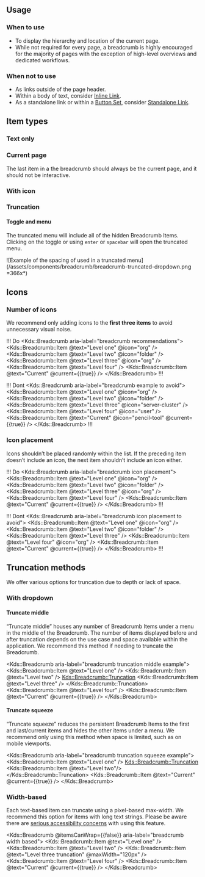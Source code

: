 ## Usage

### When to use

- To display the hierarchy and location of the current page.
- While not required for every page, a breadcrumb is highly encouraged for the majority of pages with the exception of high-level overviews and dedicated workflows.

### When not to use

- As links outside of the page header.
- Within a body of text, consider [Inline Link](/components/link/inline).
- As a standalone link or within a [Button Set](/components/button-set), consider [Standalone Link](/components/link/standalone).

## Item types

### Text only

<div>
	<Kds::Breadcrumb>
  	<Kds::Breadcrumb::Item @text="Level 1" />
  	<Kds::Breadcrumb::Item @text="Level 2" />
  	<Kds::Breadcrumb::Item @text="Level 3" />
  </Kds::Breadcrumb>
</div>

### Current page

The last item in a the breadcrumb should always be the current page, and it should not be interactive.

<div>
	<Kds::Breadcrumb aria-label="breadcrumb with current page">
  	<Kds::Breadcrumb::Item @text="Level 1" />
  	<Kds::Breadcrumb::Item @text="Level 2" />
  	<Kds::Breadcrumb::Item @text="Level 3" />
    <Kds::Breadcrumb::Item @text="Current" @current={{true}} />
  </Kds::Breadcrumb>
</div>

### With icon

<div>
	<Kds::Breadcrumb aria-label="breadcrumb with icon">
  	<Kds::Breadcrumb::Item @text="Level 1" @icon="org" />
  	<Kds::Breadcrumb::Item @text="Level 2" @icon="folder" />
  	<Kds::Breadcrumb::Item @text="Level 3" @icon="user" />
  </Kds::Breadcrumb>
</div>

### Truncation

<div>
	<Kds::Breadcrumb aria-label="breadcrumb with truncation">
		<Kds::Breadcrumb::Item @text="Level 1" />
		<Kds::Breadcrumb::Truncation>
			<Kds::Breadcrumb::Item @text="Level 2" />
		</Kds::Breadcrumb::Truncation>
    <Kds::Breadcrumb::Item @text="Level 3" />
	</Kds::Breadcrumb>
</div>

#### Toggle and menu

The truncated menu will include all of the hidden Breadcrumb Items. Clicking on the toggle or using `enter` or `spacebar` will open the truncated menu.

![Example of the spacing of used in a truncated menu](/assets/components/breadcrumb/breadcrumb-truncated-dropdown.png =366x*)

## Icons

### Number of icons
We recommend only adding icons to the **first three items** to avoid unnecessary visual noise. 

!!! Do
<Kds::Breadcrumb aria-label="breadcrumb recommendations">
  <Kds::Breadcrumb::Item @text="Level one" @icon="org" />
  <Kds::Breadcrumb::Item @text="Level two" @icon="folder" />
  <Kds::Breadcrumb::Item @text="Level three" @icon="org" />
  <Kds::Breadcrumb::Item @text="Level four" />
  <Kds::Breadcrumb::Item @text="Current" @current={{true}} />
</Kds::Breadcrumb>
!!!

!!! Dont
<Kds::Breadcrumb aria-label="breadcrumb example to avoid">
  <Kds::Breadcrumb::Item @text="Level one" @icon="org" />
  <Kds::Breadcrumb::Item @text="Level two" @icon="folder" />
  <Kds::Breadcrumb::Item @text="Level three" @icon="server-cluster" />
  <Kds::Breadcrumb::Item @text="Level four" @icon="user" />
  <Kds::Breadcrumb::Item @text="Current" @icon="pencil-tool" @current={{true}} />
</Kds::Breadcrumb>
!!!

### Icon placement
Icons shouldn’t be placed randomly within the list. If the preceding item doesn’t include an icon, the next item shouldn’t include an icon either.

!!! Do
<Kds::Breadcrumb aria-label="breadcrumb icon placement">
  <Kds::Breadcrumb::Item @text="Level one" @icon="org" />
  <Kds::Breadcrumb::Item @text="Level two" @icon="folder" />
  <Kds::Breadcrumb::Item @text="Level three" @icon="org" />
  <Kds::Breadcrumb::Item @text="Level four" />
  <Kds::Breadcrumb::Item @text="Current" @current={{true}} />
</Kds::Breadcrumb>
!!!

!!! Dont
<Kds::Breadcrumb aria-label="breadcrumb icon placement to avoid">
  <Kds::Breadcrumb::Item @text="Level one" @icon="org" />
  <Kds::Breadcrumb::Item @text="Level two" @icon="folder" />
  <Kds::Breadcrumb::Item @text="Level three" />
  <Kds::Breadcrumb::Item @text="Level four" @icon="org" />
  <Kds::Breadcrumb::Item @text="Current" @current={{true}} />
</Kds::Breadcrumb>
!!!

## Truncation methods

We offer various options for truncation due to depth or lack of space.

### With dropdown

#### Truncate middle

“Truncate middle” houses any number of Breadcrumb Items under a menu in the middle of the Breadcrumb. The number of items displayed before and after truncation depends on the use case and space available within the application.  We recommend this method if needing to truncate the Breadcrumb.

<Kds::Breadcrumb aria-label="breadcrumb truncation middle example">
  <Kds::Breadcrumb::Item @text="Level one" />
  <Kds::Breadcrumb::Item @text="Level two" />
  <Kds::Breadcrumb::Truncation>
    <Kds::Breadcrumb::Item @text="Level three" />
  </Kds::Breadcrumb::Truncation>
  <Kds::Breadcrumb::Item @text="Level four" />
  <Kds::Breadcrumb::Item @text="Current" @current={{true}} />
</Kds::Breadcrumb>

#### Truncate squeeze

“Truncate squeeze” reduces the persistent Breadcrumb Items to the first and last/current items and hides the other items under a menu. We recommend only using this method when space is limited, such as on mobile viewports.

<Kds::Breadcrumb aria-label="breadcrumb truncation squeeze example">
  <Kds::Breadcrumb::Item @text="Level one" />
  <Kds::Breadcrumb::Truncation>
    <Kds::Breadcrumb::Item @text="Level two"/>
  </Kds::Breadcrumb::Truncation>
  <Kds::Breadcrumb::Item @text="Current" @current={{true}} />
</Kds::Breadcrumb>

### Width-based

Each text-based item can truncate using a pixel-based max-width. We recommend this option for items with long text strings. Please be aware there are [serious accessibility concerns](/components/copy/snippet?tab=accessibility) with using this feature.

<Kds::Breadcrumb @itemsCanWrap={{false}} aria-label="breadcrumb width based">
  <Kds::Breadcrumb::Item @text="Level one" />
  <Kds::Breadcrumb::Item @text="Level two" />
  <Kds::Breadcrumb::Item @text="Level three truncation" @maxWidth="120px" />
  <Kds::Breadcrumb::Item @text="Level four" />
  <Kds::Breadcrumb::Item @text="Current" @current={{true}} />
</Kds::Breadcrumb>